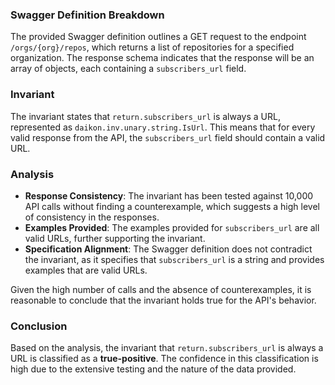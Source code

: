 ### Swagger Definition Breakdown
The provided Swagger definition outlines a GET request to the endpoint `/orgs/{org}/repos`, which returns a list of repositories for a specified organization. The response schema indicates that the response will be an array of objects, each containing a `subscribers_url` field.

### Invariant
The invariant states that `return.subscribers_url` is always a URL, represented as `daikon.inv.unary.string.IsUrl`. This means that for every valid response from the API, the `subscribers_url` field should contain a valid URL.

### Analysis
- **Response Consistency**: The invariant has been tested against 10,000 API calls without finding a counterexample, which suggests a high level of consistency in the responses.
- **Examples Provided**: The examples provided for `subscribers_url` are all valid URLs, further supporting the invariant.
- **Specification Alignment**: The Swagger definition does not contradict the invariant, as it specifies that `subscribers_url` is a string and provides examples that are valid URLs.

Given the high number of calls and the absence of counterexamples, it is reasonable to conclude that the invariant holds true for the API's behavior.

### Conclusion
Based on the analysis, the invariant that `return.subscribers_url` is always a URL is classified as a **true-positive**. The confidence in this classification is high due to the extensive testing and the nature of the data provided.
